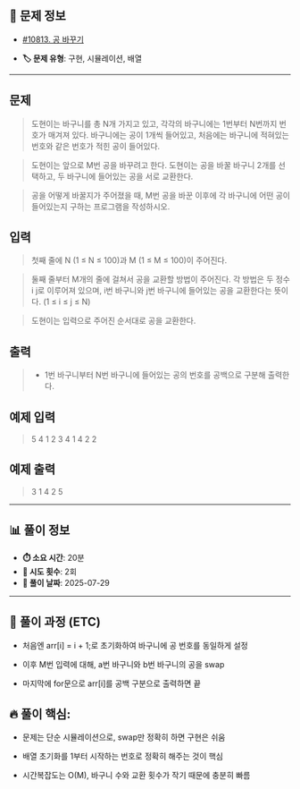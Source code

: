 ## 📍 문제 정보

- [#10813. 공 바꾸기](https://www.acmicpc.net/problem/10813)
  <img src="https://static.solved.ac/tier_small/2.svg" width="16" height="16">

- **🏷️ 문제 유형**: 구현, 시뮬레이션, 배열

---

## 문제

> 도현이는 바구니를 총 N개 가지고 있고, 각각의 바구니에는 1번부터 N번까지 번호가 매겨져 있다. 바구니에는 공이 1개씩 들어있고, 처음에는 바구니에 적혀있는 번호와 같은 번호가 적힌 공이 들어있다.

> 도현이는 앞으로 M번 공을 바꾸려고 한다. 도현이는 공을 바꿀 바구니 2개를 선택하고, 두 바구니에 들어있는 공을 서로 교환한다.

> 공을 어떻게 바꿀지가 주어졌을 때, M번 공을 바꾼 이후에 각 바구니에 어떤 공이 들어있는지 구하는 프로그램을 작성하시오.

## 입력

> 첫째 줄에 N (1 ≤ N ≤ 100)과 M (1 ≤ M ≤ 100)이 주어진다.

> 둘째 줄부터 M개의 줄에 걸쳐서 공을 교환할 방법이 주어진다. 각 방법은 두 정수 i j로 이루어져 있으며, i번 바구니와 j번 바구니에 들어있는 공을 교환한다는 뜻이다. (1 ≤ i ≤ j ≤ N)

> 도현이는 입력으로 주어진 순서대로 공을 교환한다.

## 출력

> - 1번 바구니부터 N번 바구니에 들어있는 공의 번호를 공백으로 구분해 출력한다.

## 예제 입력

> 5 4
1 2
3 4
1 4
2 2


## 예제 출력

> 3 1 4 2 5


---

## 📊 풀이 정보

- **⏱️ 소요 시간**: 20분
- **🔄 시도 횟수**: 2회
- **📅 풀이 날짜**: 2025-07-29

---

## 💭 풀이 과정 (ETC)

- 처음엔 arr[i] = i + 1;로 초기화하여 바구니에 공 번호를 동일하게 설정

- 이후 M번 입력에 대해, a번 바구니와 b번 바구니의 공을 swap

- 마지막에 for문으로 arr[i]를 공백 구분으로 출력하면 끝

## 🔥 풀이 핵심:  
- 문제는 단순 시뮬레이션으로, swap만 정확히 하면 구현은 쉬움

- 배열 초기화를 1부터 시작하는 번호로 정확히 해주는 것이 핵심

- 시간복잡도는 O(M), 바구니 수와 교환 횟수가 작기 때문에 충분히 빠름
